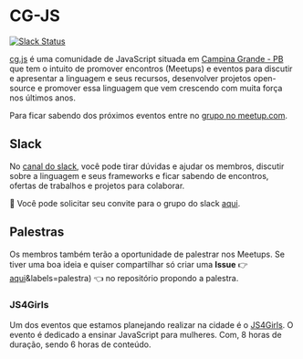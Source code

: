 # CG-JS

[![Slack Status](https://cg-js.herokuapp.com/badge.svg)](https://cg-js.herokuapp.com/)

[cg.js](https://github.com/cg-js) é uma comunidade de JavaScript situada em [Campina Grande - PB](https://pt.wikipedia.org/wiki/Campina_Grande) que tem o intuito de promover encontros (Meetups) e eventos para discutir e apresentar a linguagem e seus recursos, desenvolver projetos open-source e promover essa linguagem que vem crescendo com muita força nos últimos anos.

Para ficar sabendo dos próximos eventos entre no [grupo no meetup.com](http://www.meetup.com/pt-BR/campina-grande-js/).

## Slack

No [canal do slack](https://cg-js.slack.com), você pode tirar dúvidas e ajudar os membros, discutir sobre a linguagem e seus frameworks e ficar sabendo de encontros, ofertas de trabalhos e projetos para colaborar.

:loudspeaker: Você pode solicitar seu convite para o grupo do slack [aqui](https://cg-js.herokuapp.com/).

## Palestras

Os membros também terão a oportunidade de palestrar nos Meetups. Se tiver uma boa ideia e quiser compartilhar só criar uma **Issue** :point_right: [aqui](https://github.com/cg-js/cg-js/issues/new?title=Quero%20Palestrar%20:)&labels=palestra) :point_left: no repositório propondo a palestra.

### JS4Girls

Um dos eventos que estamos planejando realizar na cidade é o [JS4Girls](http://js4girls.com/). O evento é dedicado a ensinar JavaScript para mulheres. Com, 8 horas de duração, sendo 6 horas de conteúdo.

